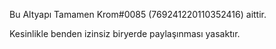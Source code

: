 Bu Altyapı Tamamen Krom#0085 (769241220110352416) aittir.

 Kesinlikle benden izinsiz biryerde paylaşınması yasaktır.

 